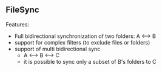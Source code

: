 ## FileSync

Features:

- Full bidirectional synchronization of two folders: A <--> B
- support for complex filters (to exclude files or folders)
- support of multi bidirectional sync
  - A <--> B <--> C
  - it is possible to sync only a subset of B's folders to C